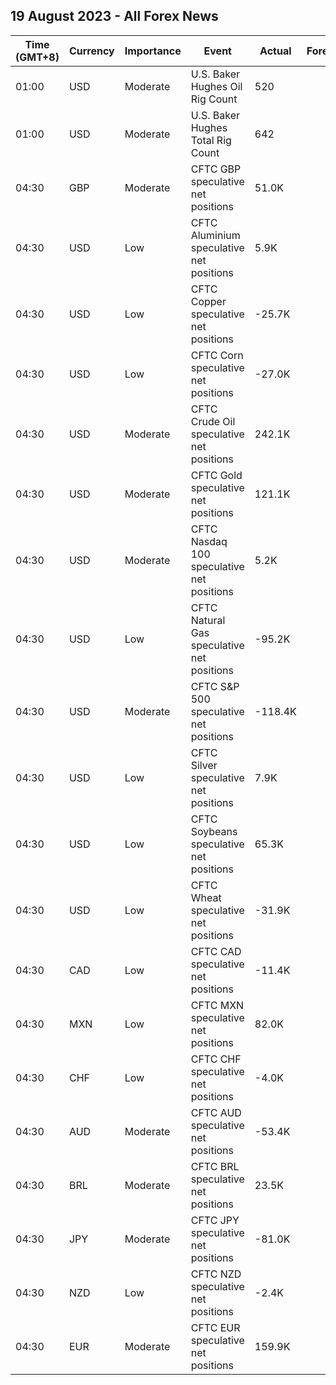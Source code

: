 ## 19 August 2023 - All Forex News

| Time (GMT+8) | Currency | Importance | Event | Actual | Forecast | Previous |
|------|----------|------------|-------|--------|----------|----------|
| 01:00 | USD | Moderate | U.S. Baker Hughes Oil Rig Count | 520 |  | 525 |
| 01:00 | USD | Moderate | U.S. Baker Hughes Total Rig Count | 642 |  | 654 |
| 04:30 | GBP | Moderate | CFTC GBP speculative net positions | 51.0K |  | 47.0K |
| 04:30 | USD | Low | CFTC Aluminium speculative net positions | 5.9K |  | 5.8K |
| 04:30 | USD | Low | CFTC Copper speculative net positions | -25.7K |  | -10.1K |
| 04:30 | USD | Low | CFTC Corn speculative net positions | -27.0K |  | 25.7K |
| 04:30 | USD | Moderate | CFTC Crude Oil speculative net positions | 242.1K |  | 255.9K |
| 04:30 | USD | Moderate | CFTC Gold speculative net positions | 121.1K |  | 143.0K |
| 04:30 | USD | Moderate | CFTC Nasdaq 100 speculative net positions | 5.2K |  | -10.9K |
| 04:30 | USD | Low | CFTC Natural Gas speculative net positions | -95.2K |  | -107.8K |
| 04:30 | USD | Moderate | CFTC S&P 500 speculative net positions | -118.4K |  | -159.6K |
| 04:30 | USD | Low | CFTC Silver speculative net positions | 7.9K |  | 13.3K |
| 04:30 | USD | Low | CFTC Soybeans speculative net positions | 65.3K |  | 83.5K |
| 04:30 | USD | Low | CFTC Wheat speculative net positions | -31.9K |  | -22.8K |
| 04:30 | CAD | Low | CFTC CAD speculative net positions | -11.4K |  | -0.6K |
| 04:30 | MXN | Low | CFTC MXN speculative net positions | 82.0K |  | 83.7K |
| 04:30 | CHF | Low | CFTC CHF speculative net positions | -4.0K |  | -5.5K |
| 04:30 | AUD | Moderate | CFTC AUD speculative net positions | -53.4K |  | -43.2K |
| 04:30 | BRL | Moderate | CFTC BRL speculative net positions | 23.5K |  | 28.0K |
| 04:30 | JPY | Moderate | CFTC JPY speculative net positions | -81.0K |  | -83.2K |
| 04:30 | NZD | Low | CFTC NZD speculative net positions | -2.4K |  | -0.4K |
| 04:30 | EUR | Moderate | CFTC EUR speculative net positions | 159.9K |  | 149.8K |
